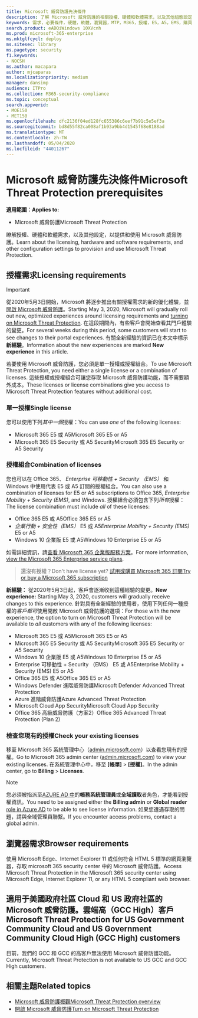 ```yaml
---
title: Microsoft 威脅防護先決條件
description: 了解 Microsoft 威脅防護的相關授權、硬體和軟體需求，以及其他組態設定
keywords: 需求，必要條件，硬體，軟體，瀏覽器，MTP，M365，授權，E5，A5，EMS，購買
search.product: eADQiWindows 10XVcnh
ms.prod: microsoft-365-enterprise
ms.mktglfcycl: deploy
ms.sitesec: library
ms.pagetype: security
f1.keywords:
- NOCSH
ms.author: macapara
author: mjcaparas
ms.localizationpriority: medium
manager: dansimp
audience: ITPro
ms.collection: M365-security-compliance
ms.topic: conceptual
search.appverid:
- MOE150
- MET150
ms.openlocfilehash: dfc2136f04ed128fc655386c6eef7b91c5e5ef3a
ms.sourcegitcommit: bd8d55f82ca008af1b93a9bb4d1545f68e8188ad
ms.translationtype: MT
ms.contentlocale: zh-TW
ms.lasthandoff: 05/04/2020
ms.locfileid: "44011267"
---
```

# <a name="microsoft-threat-protection-prerequisites"></a><span data-ttu-id="3af10-104">Microsoft 威脅防護先決條件</span><span class="sxs-lookup"><span data-stu-id="3af10-104">Microsoft Threat Protection prerequisites</span></span>

<span data-ttu-id="3af10-105">**適用範圍：**</span><span class="sxs-lookup"><span data-stu-id="3af10-105">**Applies to:**</span></span>
- <span data-ttu-id="3af10-106">Microsoft 威脅防護</span><span class="sxs-lookup"><span data-stu-id="3af10-106">Microsoft Threat Protection</span></span>

<span data-ttu-id="3af10-107">瞭解授權、硬體和軟體需求，以及其他設定，以提供和使用 Microsoft 威脅防護。</span><span class="sxs-lookup"><span data-stu-id="3af10-107">Learn about the licensing, hardware and software requirements, and other configuration settings to provision and use Microsoft Threat Protection.</span></span>

## <a name="licensing-requirements"></a><span data-ttu-id="3af10-108">授權需求</span><span class="sxs-lookup"><span data-stu-id="3af10-108">Licensing requirements</span></span>

>[!IMPORTANT]
><span data-ttu-id="3af10-109">從2020年5月3日開始，Microsoft 將逐步推出有關授權需求的新的優化體驗，並[開啟 Microsoft 威脅防護](mtp-enable.md)。</span><span class="sxs-lookup"><span data-stu-id="3af10-109">Starting May 3, 2020, Microsoft will gradually roll out new, optimized experiences around licensing requirements and [turning on Microsoft Threat Protection](mtp-enable.md).</span></span> <span data-ttu-id="3af10-110">在這段期間內，有些客戶會開始查看其門戶體驗的變更。</span><span class="sxs-lookup"><span data-stu-id="3af10-110">For several weeks during this period, some customers will start to see changes to their portal experiences.</span></span> <span data-ttu-id="3af10-111">有關全新經驗的資訊已在本文中標示**新經驗**。</span><span class="sxs-lookup"><span data-stu-id="3af10-111">Information about the new experiences are marked **New experience** in this article.</span></span>

<span data-ttu-id="3af10-112">若要使用 Microsoft 威脅防護，您必須是單一授權或授權組合。</span><span class="sxs-lookup"><span data-stu-id="3af10-112">To use Microsoft Threat Protection, you need either a single license or a combination of licenses.</span></span> <span data-ttu-id="3af10-113">這些授權或授權組合可讓您存取 Microsoft 威脅防護功能，而不需要額外成本。</span><span class="sxs-lookup"><span data-stu-id="3af10-113">These licenses or license combinations give you access to Microsoft Threat Protection features without additional cost.</span></span>

### <a name="single-license"></a><span data-ttu-id="3af10-114">單一授權</span><span class="sxs-lookup"><span data-stu-id="3af10-114">Single license</span></span>
<span data-ttu-id="3af10-115">您可以使用下列*其中一個*授權：</span><span class="sxs-lookup"><span data-stu-id="3af10-115">You can use *one* of the following licenses:</span></span>

- <span data-ttu-id="3af10-116">Microsoft 365 E5 或 A5</span><span class="sxs-lookup"><span data-stu-id="3af10-116">Microsoft 365 E5 or A5</span></span>
- <span data-ttu-id="3af10-117">Microsoft 365 E5 Security 或 A5 Security</span><span class="sxs-lookup"><span data-stu-id="3af10-117">Microsoft 365 E5 Security or A5 Security</span></span>

### <a name="combination-of-licenses"></a><span data-ttu-id="3af10-118">授權組合</span><span class="sxs-lookup"><span data-stu-id="3af10-118">Combination of licenses</span></span>
<span data-ttu-id="3af10-119">您也可以在 Office 365、 *Enterprise 可移動性 + Security （EMS）* 和 Windows 中使用代表 E5 或 A5 訂閱的授權組合。</span><span class="sxs-lookup"><span data-stu-id="3af10-119">You can also use a combination of licenses for E5 or A5 subscriptions to Office 365, *Enterprise Mobility + Security (EMS)*, and Windows.</span></span> <span data-ttu-id="3af10-120">授權組合必須包含下列*所有*授權：</span><span class="sxs-lookup"><span data-stu-id="3af10-120">The license combination must include *all* of these licenses:</span></span>

- <span data-ttu-id="3af10-121">Office 365 E5 或 A5</span><span class="sxs-lookup"><span data-stu-id="3af10-121">Office 365 E5 or A5</span></span>
- <span data-ttu-id="3af10-122">*企業行動 + 安全性（EMS）* E5 或 A5</span><span class="sxs-lookup"><span data-stu-id="3af10-122">*Enterprise Mobility + Security (EMS)* E5 or A5</span></span>
- <span data-ttu-id="3af10-123">Windows 10 企業版 E5 或 A5</span><span class="sxs-lookup"><span data-stu-id="3af10-123">Windows 10 Enterprise E5 or A5</span></span>

<span data-ttu-id="3af10-124">如需詳細資訊，請[查看 Microsoft 365 企業版服務方案](https://www.microsoft.com/licensing/product-licensing/microsoft-365-enterprise)。</span><span class="sxs-lookup"><span data-stu-id="3af10-124">For more information, [view the Microsoft 365 Enterprise service plans](https://www.microsoft.com/licensing/product-licensing/microsoft-365-enterprise).</span></span>

> <span data-ttu-id="3af10-125">還沒有授權？</span><span class="sxs-lookup"><span data-stu-id="3af10-125">Don't have license yet?</span></span> [<span data-ttu-id="3af10-126">試用或購買 Microsoft 365 訂閱</span><span class="sxs-lookup"><span data-stu-id="3af10-126">Try or buy a Microsoft 365 subscription</span></span>](https://docs.microsoft.com/microsoft-365/commerce/try-or-buy-microsoft-365?view=o365-worldwide)


<span data-ttu-id="3af10-127">**新經驗：** 從2020年5月3日起，客戶會逐漸收到這種經驗的變更。</span><span class="sxs-lookup"><span data-stu-id="3af10-127">**New experience:** Starting May 3, 2020, customers will gradually receive changes to this experience.</span></span> <span data-ttu-id="3af10-128">針對具有全新經驗的使用者，使用下列任何一種授權的*客戶都可*使用開啟 Microsoft 威脅防護的選項：</span><span class="sxs-lookup"><span data-stu-id="3af10-128">For those with the new experience, the option to turn on Microsoft Threat Protection will be available to *all* customers with any of the following licenses:</span></span>

- <span data-ttu-id="3af10-129">Microsoft 365 E5 或 A5</span><span class="sxs-lookup"><span data-stu-id="3af10-129">Microsoft 365 E5 or A5</span></span>
- <span data-ttu-id="3af10-130">Microsoft 365 E5 Security 或 A5 Security</span><span class="sxs-lookup"><span data-stu-id="3af10-130">Microsoft 365 E5 Security or A5 Security</span></span>
- <span data-ttu-id="3af10-131">Windows 10 企業版 E5 或 A5</span><span class="sxs-lookup"><span data-stu-id="3af10-131">Windows 10 Enterprise E5 or A5</span></span>
- <span data-ttu-id="3af10-132">Enterprise 可移動性 + Security （EMS） E5 或 A5</span><span class="sxs-lookup"><span data-stu-id="3af10-132">Enterprise Mobility + Security (EMS) E5 or A5</span></span> 
- <span data-ttu-id="3af10-133">Office 365 E5 或 A5</span><span class="sxs-lookup"><span data-stu-id="3af10-133">Office 365 E5 or A5</span></span>
- <span data-ttu-id="3af10-134">Windows Defender 進階威脅防護</span><span class="sxs-lookup"><span data-stu-id="3af10-134">Microsoft Defender Advanced Threat Protection</span></span> 
- <span data-ttu-id="3af10-135">Azure 進階威脅防護</span><span class="sxs-lookup"><span data-stu-id="3af10-135">Azure Advanced Threat Protection</span></span> 
- <span data-ttu-id="3af10-136">Microsoft Cloud App Security</span><span class="sxs-lookup"><span data-stu-id="3af10-136">Microsoft Cloud App Security</span></span> 
- <span data-ttu-id="3af10-137">Office 365 高級威脅防護（方案2）</span><span class="sxs-lookup"><span data-stu-id="3af10-137">Office 365 Advanced Threat Protection (Plan 2)</span></span> 

### <a name="check-your-existing--licenses"></a><span data-ttu-id="3af10-138">檢查您現有的授權</span><span class="sxs-lookup"><span data-stu-id="3af10-138">Check your existing  licenses</span></span>
<span data-ttu-id="3af10-139">移至 Microsoft 365 系統管理中心（[admin.microsoft.com](https://admin.microsoft.com/)）以查看您現有的授權。</span><span class="sxs-lookup"><span data-stu-id="3af10-139">Go to Microsoft 365 admin center ([admin.microsoft.com](https://admin.microsoft.com/)) to view your existing licenses.</span></span> <span data-ttu-id="3af10-140">在系統管理中心中，移至 **[帳單]** >  **[授權]**。</span><span class="sxs-lookup"><span data-stu-id="3af10-140">In the admin center, go to **Billing** > **Licenses**.</span></span>

>[!NOTE]
> <span data-ttu-id="3af10-141">您必須被指派至[AZURE AD 中](https://docs.microsoft.com/azure/active-directory/users-groups-roles/directory-assign-admin-roles#available-roles)的**帳務系統管理員**或**全域讀取**者角色，才能看到授權資訊。</span><span class="sxs-lookup"><span data-stu-id="3af10-141">You need to be assigned either the **Billing admin** or **Global reader** [role in Azure AD](https://docs.microsoft.com/azure/active-directory/users-groups-roles/directory-assign-admin-roles#available-roles) to be able to see license information.</span></span> <span data-ttu-id="3af10-142">如果您遭遇存取的問題，請與全域管理員聯繫。</span><span class="sxs-lookup"><span data-stu-id="3af10-142">If you encounter access problems, contact a global admin.</span></span>

## <a name="browser-requirements"></a><span data-ttu-id="3af10-143">瀏覽器需求</span><span class="sxs-lookup"><span data-stu-id="3af10-143">Browser requirements</span></span>
<span data-ttu-id="3af10-144">使用 Microsoft Edge、Internet Explorer 11 或任何符合 HTML 5 標準的網頁瀏覽器，存取 microsoft 365 security center 中的 Microsoft 威脅防護。</span><span class="sxs-lookup"><span data-stu-id="3af10-144">Access Microsoft Threat Protection in the Microsoft 365 security center using Microsoft Edge, Internet Explorer 11, or any HTML 5 compliant web browser.</span></span>

## <a name="microsoft-threat-protection-for-us-government-community-cloud-and-us-government-community-cloud-high-gcc-high-customers"></a><span data-ttu-id="3af10-145">適用于美國政府社區 Cloud 和 US 政府社區的 Microsoft 威脅防護。雲端高（GCC High）客戶</span><span class="sxs-lookup"><span data-stu-id="3af10-145">Microsoft Threat Protection for US Government Community Cloud and US Government Community Cloud High (GCC High) customers</span></span>
<span data-ttu-id="3af10-146">目前，我們的 GCC 和 GCC 的高客戶無法使用 Microsoft 威脅防護功能。</span><span class="sxs-lookup"><span data-stu-id="3af10-146">Currently, Microsoft Threat Protection is not available to US GCC and GCC High customers.</span></span> 

## <a name="related-topics"></a><span data-ttu-id="3af10-147">相關主題</span><span class="sxs-lookup"><span data-stu-id="3af10-147">Related topics</span></span>
- [<span data-ttu-id="3af10-148">Microsoft 威脅防護概觀</span><span class="sxs-lookup"><span data-stu-id="3af10-148">Microsoft Threat Protection overview</span></span>](microsoft-threat-protection.md)
- [<span data-ttu-id="3af10-149">開啟 Microsoft 威脅防護</span><span class="sxs-lookup"><span data-stu-id="3af10-149">Turn on Microsoft Threat Protection</span></span>](mtp-enable.md)
